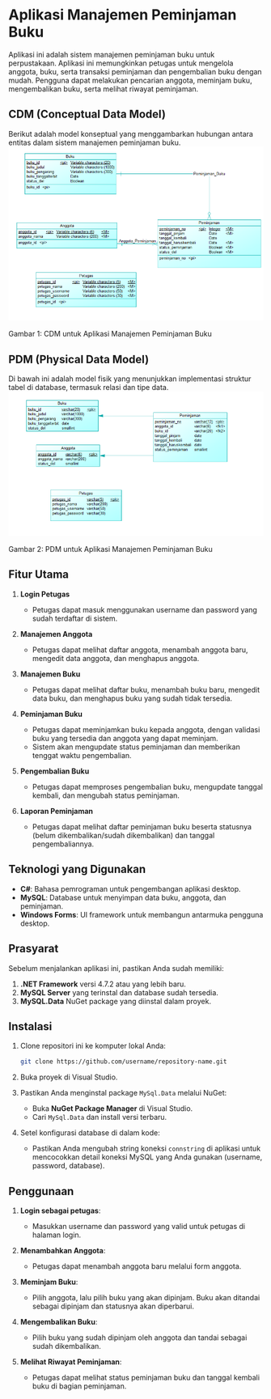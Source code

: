 
# Aplikasi Manajemen Peminjaman Buku

Aplikasi ini adalah sistem manajemen peminjaman buku untuk perpustakaan. Aplikasi ini memungkinkan petugas untuk mengelola anggota, buku, serta transaksi peminjaman dan pengembalian buku dengan mudah. Pengguna dapat melakukan pencarian anggota, meminjam buku, mengembalikan buku, serta melihat riwayat peminjaman.

## CDM (Conceptual Data Model)
Berikut adalah model konseptual yang menggambarkan hubungan antara entitas dalam sistem manajemen peminjaman buku.
![CDM Diagram](./images/cdm-diagram.png)

Gambar 1: CDM untuk Aplikasi Manajemen Peminjaman Buku

## PDM (Physical Data Model)
Di bawah ini adalah model fisik yang menunjukkan implementasi struktur tabel di database, termasuk relasi dan tipe data.
![PDM Diagram](./images/pdm-diagram.png)

Gambar 2: PDM untuk Aplikasi Manajemen Peminjaman Buku

## Fitur Utama
1. **Login Petugas**
   - Petugas dapat masuk menggunakan username dan password yang sudah terdaftar di sistem.
   
2. **Manajemen Anggota**
   - Petugas dapat melihat daftar anggota, menambah anggota baru, mengedit data anggota, dan menghapus anggota.
   
3. **Manajemen Buku**
   - Petugas dapat melihat daftar buku, menambah buku baru, mengedit data buku, dan menghapus buku yang sudah tidak tersedia.

4. **Peminjaman Buku**
   - Petugas dapat meminjamkan buku kepada anggota, dengan validasi buku yang tersedia dan anggota yang dapat meminjam.
   - Sistem akan mengupdate status peminjaman dan memberikan tenggat waktu pengembalian.

5. **Pengembalian Buku**
   - Petugas dapat memproses pengembalian buku, mengupdate tanggal kembali, dan mengubah status peminjaman.

6. **Laporan Peminjaman**
   - Petugas dapat melihat daftar peminjaman buku beserta statusnya (belum dikembalikan/sudah dikembalikan) dan tanggal pengembaliannya.

## Teknologi yang Digunakan
- **C#**: Bahasa pemrograman untuk pengembangan aplikasi desktop.
- **MySQL**: Database untuk menyimpan data buku, anggota, dan peminjaman.
- **Windows Forms**: UI framework untuk membangun antarmuka pengguna desktop.

## Prasyarat
Sebelum menjalankan aplikasi ini, pastikan Anda sudah memiliki:
1. **.NET Framework** versi 4.7.2 atau yang lebih baru.
2. **MySQL Server** yang terinstal dan database sudah tersedia.
3. **MySQL.Data** NuGet package yang diinstal dalam proyek.

## Instalasi

1. Clone repositori ini ke komputer lokal Anda:
   ```bash
   git clone https://github.com/username/repository-name.git
   ```

2. Buka proyek di Visual Studio.

3. Pastikan Anda menginstal package `MySql.Data` melalui NuGet:
   - Buka **NuGet Package Manager** di Visual Studio.
   - Cari `MySql.Data` dan install versi terbaru.

4. Setel konfigurasi database di dalam kode:
   - Pastikan Anda mengubah string koneksi `connstring` di aplikasi untuk mencocokkan detail koneksi MySQL yang Anda gunakan (username, password, database).

## Penggunaan

1. **Login sebagai petugas**:
   - Masukkan username dan password yang valid untuk petugas di halaman login.
   
2. **Menambahkan Anggota**:
   - Petugas dapat menambah anggota baru melalui form anggota.

3. **Meminjam Buku**:
   - Pilih anggota, lalu pilih buku yang akan dipinjam. Buku akan ditandai sebagai dipinjam dan statusnya akan diperbarui.
   
4. **Mengembalikan Buku**:
   - Pilih buku yang sudah dipinjam oleh anggota dan tandai sebagai sudah dikembalikan.

5. **Melihat Riwayat Peminjaman**:
   - Petugas dapat melihat status peminjaman buku dan tanggal kembali buku di bagian peminjaman.
